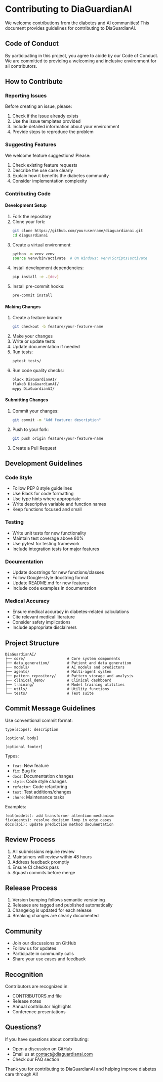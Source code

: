 # Contributing to DiaGuardianAI

We welcome contributions from the diabetes and AI communities! This document provides guidelines for contributing to DiaGuardianAI.

## Code of Conduct

By participating in this project, you agree to abide by our Code of Conduct. We are committed to providing a welcoming and inclusive environment for all contributors.

## How to Contribute

### Reporting Issues

Before creating an issue, please:
1. Check if the issue already exists
2. Use the issue templates provided
3. Include detailed information about your environment
4. Provide steps to reproduce the problem

### Suggesting Features

We welcome feature suggestions! Please:
1. Check existing feature requests
2. Describe the use case clearly
3. Explain how it benefits the diabetes community
4. Consider implementation complexity

### Contributing Code

#### Development Setup

1. Fork the repository
2. Clone your fork:
   ```bash
   git clone https://github.com/yourusername/diaguardianai.git
   cd diaguardianai
   ```
3. Create a virtual environment:
   ```bash
   python -m venv venv
   source venv/bin/activate  # On Windows: venv\Scripts\activate
   ```
4. Install development dependencies:
   ```bash
   pip install -e .[dev]
   ```
5. Install pre-commit hooks:
   ```bash
   pre-commit install
   ```

#### Making Changes

1. Create a feature branch:
   ```bash
   git checkout -b feature/your-feature-name
   ```
2. Make your changes
3. Write or update tests
4. Update documentation if needed
5. Run tests:
   ```bash
   pytest tests/
   ```
6. Run code quality checks:
   ```bash
   black DiaGuardianAI/
   flake8 DiaGuardianAI/
   mypy DiaGuardianAI/
   ```

#### Submitting Changes

1. Commit your changes:
   ```bash
   git commit -m "Add feature: description"
   ```
2. Push to your fork:
   ```bash
   git push origin feature/your-feature-name
   ```
3. Create a Pull Request

## Development Guidelines

### Code Style

- Follow PEP 8 style guidelines
- Use Black for code formatting
- Use type hints where appropriate
- Write descriptive variable and function names
- Keep functions focused and small

### Testing

- Write unit tests for new functionality
- Maintain test coverage above 80%
- Use pytest for testing framework
- Include integration tests for major features

### Documentation

- Update docstrings for new functions/classes
- Follow Google-style docstring format
- Update README.md for new features
- Include code examples in documentation

### Medical Accuracy

- Ensure medical accuracy in diabetes-related calculations
- Cite relevant medical literature
- Consider safety implications
- Include appropriate disclaimers

## Project Structure

```
DiaGuardianAI/
├── core/                   # Core system components
├── data_generation/        # Patient and data generation
├── models/                 # AI models and predictors
├── agents/                 # Multi-agent system
├── pattern_repository/     # Pattern storage and analysis
├── clinical_demo/          # Clinical dashboard
├── training/               # Model training utilities
├── utils/                  # Utility functions
└── tests/                  # Test suite
```

## Commit Message Guidelines

Use conventional commit format:

```
type(scope): description

[optional body]

[optional footer]
```

Types:
- `feat`: New feature
- `fix`: Bug fix
- `docs`: Documentation changes
- `style`: Code style changes
- `refactor`: Code refactoring
- `test`: Test additions/changes
- `chore`: Maintenance tasks

Examples:
```
feat(models): add transformer attention mechanism
fix(agents): resolve decision loop in edge cases
docs(api): update prediction method documentation
```

## Review Process

1. All submissions require review
2. Maintainers will review within 48 hours
3. Address feedback promptly
4. Ensure CI checks pass
5. Squash commits before merge

## Release Process

1. Version bumping follows semantic versioning
2. Releases are tagged and published automatically
3. Changelog is updated for each release
4. Breaking changes are clearly documented

## Community

- Join our discussions on GitHub
- Follow us for updates
- Participate in community calls
- Share your use cases and feedback

## Recognition

Contributors are recognized in:
- CONTRIBUTORS.md file
- Release notes
- Annual contributor highlights
- Conference presentations

## Questions?

If you have questions about contributing:
- Open a discussion on GitHub
- Email us at contact@diaguardianai.com
- Check our FAQ section

Thank you for contributing to DiaGuardianAI and helping improve diabetes care through AI!
